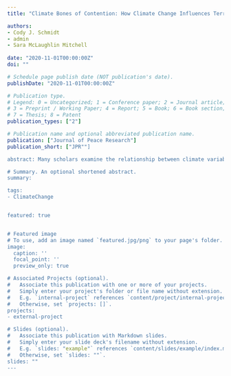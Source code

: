 ```yaml
---
title: "Climate Bones of Contention: How Climate Change Influences Territorial, Maritime, and River Interstate Conflicts"

authors:
- Cody J. Schmidt
- admin
- Sara McLaughlin Mitchell 
 
date: "2020-11-01T00:00:00Z"
doi: ""

# Schedule page publish date (NOT publication's date).
publishDate: "2020-11-01T00:00:00Z"

# Publication type.
# Legend: 0 = Uncategorized; 1 = Conference paper; 2 = Journal article;
# 3 = Preprint / Working Paper; 4 = Report; 5 = Book; 6 = Book section;
# 7 = Thesis; 8 = Patent
publication_types: ["2"]

# Publication name and optional abbreviated publication name.
publication: ["Journal of Peace Research"]
publication_short: ["JPR""]

abstract: Many scholars examine the relationship between climate variability and intrastate conflict onset. While empirical findings in this literature are mixed, we know less about how climate changes increase the risks for interstate conflicts between countries. This article studies climate variability using the issue approach to world politics. We examine whether climate variability influences the onset and militarization of interstate diplomatic conflicts and whether these effects are similar across issues that involve sovereignty claims for land (territory) or water (maritime, river). We focus on two theoretical mechanisms: scarcity (abundance) and uncertainty. We measure these concepts empirically through climate deviation (e.g. droughts/floods, heat waves/cold spells) and climate volatility (greater short-term variance in precipitation/temperature). Analyses of issue claims in the Western Hemisphere and Europe (1901-2001) show that greater deviations and volatility in climate conditions increase risks for new diplomatic conflicts and militarization of ongoing issues and that climate change acts as a trigger for revisionist states.

# Summary. An optional shortened abstract.
summary:

tags:
- ClimateChange


featured: true


# Featured image
# To use, add an image named `featured.jpg/png` to your page's folder. 
image:
  caption: ''
  focal_point: ''
  preview_only: true

# Associated Projects (optional).
#   Associate this publication with one or more of your projects.
#   Simply enter your project's folder or file name without extension.
#   E.g. `internal-project` references `content/project/internal-project/index.md`.
#   Otherwise, set `projects: []`.
projects:
- external-project

# Slides (optional).
#   Associate this publication with Markdown slides.
#   Simply enter your slide deck's filename without extension.
#   E.g. `slides: "example"` references `content/slides/example/index.md`.
#   Otherwise, set `slides: ""`.
slides: ""
---
```




